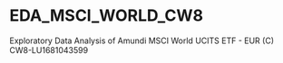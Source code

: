 # EDA_MSCI_WORLD_CW8
Exploratory Data Analysis of Amundi MSCI World UCITS ETF - EUR (C) CW8-LU1681043599
